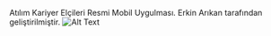 Atılım Kariyer Elçileri Resmi Mobil Uygulması.  Erkin Arıkan tarafından geliştirilmiştir.
![Alt Text](https://media.giphy.com/media/v1.Y2lkPTc5MGI3NjExMzFxNWp0ZXl0d24zOHJmb2Vucmtya25vMGJwcG41eTc3ZDBudnNxdSZlcD12MV9pbnRlcm5hbF9naWZfYnlfaWQmY3Q9Zw/rL2QQRZtbMWWgi9hCR/giphy.gif)
